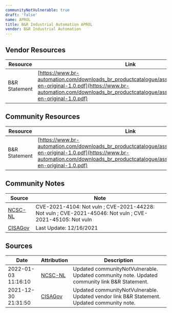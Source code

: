 ```yaml
---
communityNotVulnerable: true
draft: 'false'
name: APROL
title: B&R Industrial Automation APROL
vendor: B&R Industrial Automation
---
```


## Vendor Resources
| Resource | Link |
| --- | --- |
| B&R Statement | [https://www.br-automation.com/downloads_br_productcatalogue/assets/1639507581859-en-original-1.0.pdf](https://www.br-automation.com/downloads_br_productcatalogue/assets/1639507581859-en-original-1.0.pdf) |

## Community Resources
| Resource | Link |
| --- | --- |
| B&R Statement | [https://www.br-automation.com/downloads_br_productcatalogue/assets/1639507581859-en-original-1.0.pdf](https://www.br-automation.com/downloads_br_productcatalogue/assets/1639507581859-en-original-1.0.pdf) |

## Community Notes
| Source | Note |
| --- | --- |
| [NCSC-NL](https://github.com/NCSC-NL/log4shell/blob/main/software/README.md) | CVE-2021-4104: Not vuln ; CVE-2021-44228: Not vuln ; CVE-2021-45046: Not vuln ; CVE-2021-45105: Not vuln </ul> |
| [CISAGov](https://raw.githubusercontent.com/cisagov/log4j-affected-db/develop/README.md) | Last Update: 12/16/2021 |

## Sources
| Date | Attribution | Description |
| --- | --- | --- |
| 2022-01-03 11:16:10 | [NCSC-NL](https://github.com/NCSC-NL/log4shell/blob/main/software/README.md) | Updated communityNotVulnerable. Updated community note. Updated community link B&R Statement.  |
| 2021-12-30 21:31:50 | [CISAGov](https://raw.githubusercontent.com/cisagov/log4j-affected-db/develop/README.md) | Updated communityNotVulnerable. Updated vendor link B&R Statement. Updated community note.  |
